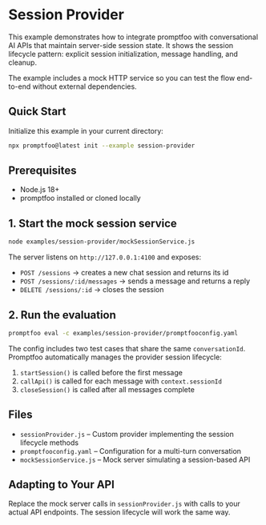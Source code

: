 # Session Provider

This example demonstrates how to integrate promptfoo with conversational AI APIs that maintain server-side session state. It shows the session lifecycle pattern: explicit session initialization, message handling, and cleanup.

The example includes a mock HTTP service so you can test the flow end-to-end without external dependencies.

## Quick Start

Initialize this example in your current directory:

```bash
npx promptfoo@latest init --example session-provider
```

## Prerequisites

- Node.js 18+
- promptfoo installed or cloned locally

## 1. Start the mock session service

```bash
node examples/session-provider/mockSessionService.js
```

The server listens on `http://127.0.0.1:4100` and exposes:

- `POST /sessions` → creates a new chat session and returns its id
- `POST /sessions/:id/messages` → sends a message and returns a reply
- `DELETE /sessions/:id` → closes the session

## 2. Run the evaluation

```bash
promptfoo eval -c examples/session-provider/promptfooconfig.yaml
```

The config includes two test cases that share the same `conversationId`. Promptfoo automatically manages the provider session lifecycle:

1. `startSession()` is called before the first message
2. `callApi()` is called for each message with `context.sessionId`
3. `closeSession()` is called after all messages complete

## Files

- `sessionProvider.js` – Custom provider implementing the session lifecycle methods
- `promptfooconfig.yaml` – Configuration for a multi-turn conversation
- `mockSessionService.js` – Mock server simulating a session-based API

## Adapting to Your API

Replace the mock server calls in `sessionProvider.js` with calls to your actual API endpoints. The session lifecycle will work the same way.
